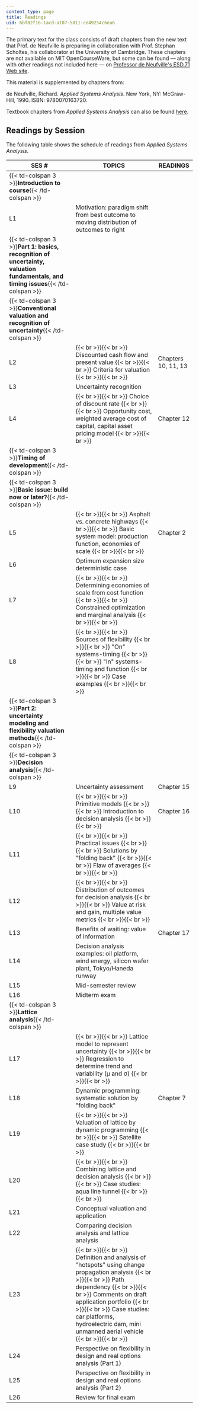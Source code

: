 ```yaml
---
content_type: page
title: Readings
uid: 6bf82f16-1acd-a107-5811-ce49254c6ea6
---
```


The primary text for the class consists of draft chapters from the new text that Prof. de Neufville is preparing in collaboration with Prof. Stephan Scholtes, his collaborator at the University of Cambridge. These chapters are not available on MIT OpenCourseWare, but some can be found — along with other readings not included here — on [Professor de Neufville's ESD.71 Web site](http://ardent.mit.edu/real_options/ROcse_MIT_latest/index.html).

This material is supplemented by chapters from:

de Neufville, Richard. _Applied Systems Analysis_. New York, NY: McGraw-Hill, 1990. ISBN: 9780070163720.

Textbook chapters from _Applied Systems Analysis_ can also be found [here](https://web.mit.edu/ardent/www/ASA_Text/asa_Text_index.html).

Readings by Session
-------------------

The following table shows the schedule of readings from _Applied Systems Analysis_.

| SES # | TOPICS | READINGS |
| --- | --- | --- |
| {{< td-colspan 3 >}}**Introduction to course**{{< /td-colspan >}} |||
| L1 | Motivation: paradigm shift from best outcome to moving distribution of outcomes to right | &nbsp; |
| {{< td-colspan 3 >}}**Part 1: basics, recognition of uncertainty, valuation fundamentals, and timing issues**{{< /td-colspan >}} |||
| {{< td-colspan 3 >}}**Conventional valuation and recognition of uncertainty**{{< /td-colspan >}} |||
| L2 |  {{< br >}}{{< br >}} Discounted cash flow and present value {{< br >}}{{< br >}} Criteria for valuation {{< br >}}{{< br >}}  | Chapters 10, 11, 13 |
| L3 | Uncertainty recognition | &nbsp; |
| L4 |  {{< br >}}{{< br >}} Choice of discount rate {{< br >}}{{< br >}} Opportunity cost, weighted average cost of capital, capital asset pricing model {{< br >}}{{< br >}}  | Chapter 12 |
| {{< td-colspan 3 >}}**Timing of development**{{< /td-colspan >}} |||
| {{< td-colspan 3 >}}**Basic issue: build now or later?**{{< /td-colspan >}} |||
| L5 |  {{< br >}}{{< br >}} Asphalt vs. concrete highways {{< br >}}{{< br >}} Basic system model: production function, economies of scale {{< br >}}{{< br >}}  | Chapter 2 |
| L6 | Optimum expansion size deterministic case | &nbsp; |
| L7 |  {{< br >}}{{< br >}} Determining economies of scale from cost function {{< br >}}{{< br >}} Constrained optimization and marginal analysis {{< br >}}{{< br >}}  | &nbsp; |
| L8 |  {{< br >}}{{< br >}} Sources of flexibility {{< br >}}{{< br >}} "On" systems-timing {{< br >}}{{< br >}} "In" systems-timing and function {{< br >}}{{< br >}} Case examples {{< br >}}{{< br >}}  | &nbsp; |
| {{< td-colspan 3 >}}**Part 2: uncertainty modeling and flexibility valuation methods**{{< /td-colspan >}} |||
| {{< td-colspan 3 >}}**Decision analysis**{{< /td-colspan >}} |||
| L9 | Uncertainty assessment | Chapter 15 |
| L10 |  {{< br >}}{{< br >}} Primitive models {{< br >}}{{< br >}} Introduction to decision analysis {{< br >}}{{< br >}}  | Chapter 16 |
| L11 |  {{< br >}}{{< br >}} Practical issues {{< br >}}{{< br >}} Solutions by "folding back" {{< br >}}{{< br >}} Flaw of averages {{< br >}}{{< br >}}  | &nbsp; |
| L12 |  {{< br >}}{{< br >}} Distribution of outcomes for decision analysis {{< br >}}{{< br >}} Value at risk and gain, multiple value metrics {{< br >}}{{< br >}}  | &nbsp; |
| L13 | Benefits of waiting: value of information | Chapter 17 |
| L14 | Decision analysis examples: oil platform, wind energy, silicon wafer plant, Tokyo/Haneda runway | &nbsp; |
| L15 | Mid-semester review | &nbsp; |
| L16 | Midterm exam | &nbsp; |
| {{< td-colspan 3 >}}**Lattice analysis**{{< /td-colspan >}} |||
| L17 |  {{< br >}}{{< br >}} Lattice model to represent uncertainty {{< br >}}{{< br >}} Regression to determine trend and variability (μ and σ) {{< br >}}{{< br >}}  | &nbsp; |
| L18 | Dynamic programming: systematic solution by "folding back" | Chapter 7 |
| L19 |  {{< br >}}{{< br >}} Valuation of lattice by dynamic programming {{< br >}}{{< br >}} Satellite case study {{< br >}}{{< br >}}  | &nbsp; |
| L20 |  {{< br >}}{{< br >}} Combining lattice and decision analysis {{< br >}}{{< br >}} Case studies: aqua line tunnel {{< br >}}{{< br >}}  | &nbsp; |
| L21 | Conceptual valuation and application | &nbsp; |
| L22 | Comparing decision analysis and lattice analysis | &nbsp; |
| L23 |  {{< br >}}{{< br >}} Definition and analysis of "hotspots" using change propagation analysis {{< br >}}{{< br >}} Path dependency {{< br >}}{{< br >}} Comments on draft application portfolio {{< br >}}{{< br >}} Case studies: car platforms, hydroelectric dam, mini unmanned aerial vehicle {{< br >}}{{< br >}}  | &nbsp; |
| L24 | Perspective on flexibility in design and real options analysis (Part 1) | &nbsp; |
| L25 | Perspective on flexibility in design and real options analysis (Part 2) | &nbsp; |
| L26 | Review for final exam |